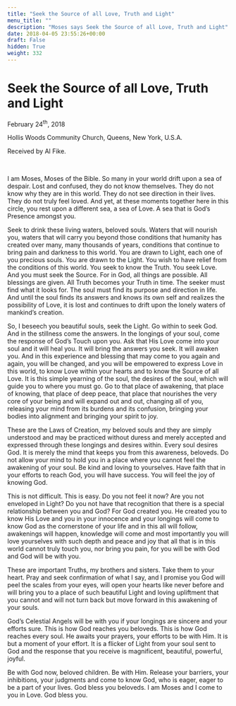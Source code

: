 ```yaml
---
title: "Seek the Source of all Love, Truth and Light"
menu_title: ""
description: "Moses says Seek the Source of all Love, Truth and Light"
date: 2018-04-05 23:55:26+00:00
draft: False
hidden: True
weight: 332
---
```

# Seek the Source of all Love, Truth and Light

February 24<sup>th</sup>, 2018

Hollis Woods Community Church, Queens, New York, U.S.A.

Received by Al Fike.

 

I am Moses, Moses of the Bible. So many in your world drift upon a sea of despair.  Lost and confused, they do not know themselves. They do not know why they are in this world. They do not see direction in their lives. They do not truly feel loved. And yet, at these moments together here in this circle, you rest upon a different sea, a sea of Love. A sea that is God’s Presence amongst you.

Seek to drink these living waters, beloved souls. Waters that will nourish you, waters that will carry you beyond those conditions that humanity has created over many, many thousands of years, conditions that continue to bring pain and darkness to this world. You are drawn to Light, each one of you precious souls. You are drawn to the Light. You wish to have relief from the conditions of this world. You seek to know the Truth. You seek Love. And you must seek the Source. For in God, all things are possible. All blessings are given. All Truth becomes your Truth in time. The seeker must find what it looks for. The soul must find its purpose and direction in life. And until the soul finds its answers and knows its own self and realizes the possibility of Love, it is lost and continues to drift upon the lonely waters of mankind’s creation.

So, I beseech you beautiful souls, seek the Light. Go within to seek God. And in the stillness come the answers. In the longings of your soul, come the response of God’s Touch upon you. Ask that His Love come into your soul and it will heal you. It will bring the answers you seek. It will awaken you. And in this experience and blessing that may come to you again and again, you will be changed, and you will be empowered to express Love in this world, to know Love within your hearts and to know the Source of all Love. It is this simple yearning of the soul, the desires of the soul, which will guide you to where you must go. Go to that place of awakening, that place of knowing, that place of deep peace, that place that nourishes the very core of your being and will expand out and out, changing all of you, releasing your mind from its burdens and its confusion, bringing your bodies into alignment and bringing your spirit to joy.

These are the Laws of Creation, my beloved souls and they are simply understood and may be practiced without duress and merely accepted and expressed through these longings and desires within. Every soul desires God. It is merely the mind that keeps you from this awareness, beloveds. Do not allow your mind to hold you in a place where you cannot feel the awakening of your soul. Be kind and loving to yourselves. Have faith that in your efforts to reach God, you will have success. You will feel the joy of knowing God.

This is not difficult. This is easy. Do you not feel it now? Are you not enveloped in Light? Do you not have that recognition that there is a special relationship between you and God? For God created you. He created you to know His Love and you in your innocence and your longings will come to know God as the cornerstone of your life and in this all will follow, awakenings will happen, knowledge will come and most importantly you will love yourselves with such depth and peace and joy that all that is in this world cannot truly touch you, nor bring you pain, for you will be with God and God will be with you.

These are important Truths, my brothers and sisters. Take them to your heart. Pray and seek confirmation of what I say, and I promise you God will peel the scales from your eyes, will open your hearts like never before and will bring you to a place of such beautiful Light and loving upliftment that you cannot and will not turn back but move forward in this awakening of your souls.

God’s Celestial Angels will be with you if your longings are sincere and your efforts sure. This is how God reaches you beloveds. This is how God reaches every soul. He awaits your prayers, your efforts to be with Him. It is but a moment of your effort. It is a flicker of Light from your soul sent to God and the response that you receive is magnificent, beautiful, powerful, joyful. 

Be with God now, beloved children. Be with Him. Release your barriers, your inhibitions, your judgments and come to know God, who is eager, eager to be a part of your lives. God bless you beloveds. I am Moses and I come to you in Love. God bless you.